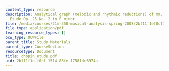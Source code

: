 ```yaml
---
content_type: resource
description: Analytical graph (melodic and rhythmic reductions) of mm. 1-16 of Chopin
  Etude Op. 25 No. 2 in F minor.
file: /media/courses/21m-350-musical-analysis-spring-2008/2bf11f1ef0cf151488fe17581dd6974a_chopin_etude.pdf
file_type: application/pdf
learning_resource_types: []
ocw_type: OCWFile
parent_title: Study Materials
parent_type: CourseSection
resourcetype: Document
title: chopin_etude.pdf
uid: 2bf11f1e-f0cf-1514-88fe-17581dd6974a
---
```

